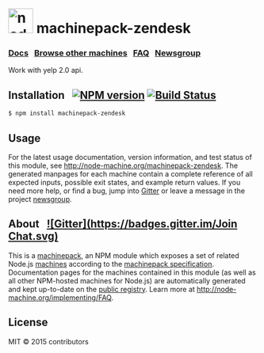 <h1>
  <a href="http://node-machine.org" title="Node-Machine public registry"><img alt="node-machine logo" title="Node-Machine Project" src="http://node-machine.org/images/machine-anthropomorph-for-white-bg.png" width="50" /></a>
  machinepack-zendesk
</h1>

### [Docs](http://node-machine.org/machinepack-zendesk) &nbsp; [Browse other machines](http://node-machine.org/machinepacks) &nbsp;  [FAQ](http://node-machine.org/implementing/FAQ)  &nbsp;  [Newsgroup](https://groups.google.com/forum/?hl=en#!forum/node-machine)

Work with yelp 2.0 api.


## Installation &nbsp; [![NPM version](https://badge.fury.io/js/machinepack-zendesk.svg)](http://badge.fury.io/js/machinepack-zendesk) [![Build Status](https://travis-ci.org/mikermcneil/machinepack-zendesk.png?branch=master)](https://travis-ci.org/mikermcneil/machinepack-zendesk)

```sh
$ npm install machinepack-zendesk
```

## Usage

For the latest usage documentation, version information, and test status of this module, see <a href="http://node-machine.org/machinepack-zendesk" title="Work with zendesk. (for node.js)">http://node-machine.org/machinepack-zendesk</a>.  The generated manpages for each machine contain a complete reference of all expected inputs, possible exit states, and example return values.  If you need more help, or find a bug, jump into [Gitter](https://gitter.im/node-machine/general) or leave a message in the project [newsgroup](https://groups.google.com/forum/?hl=en#!forum/node-machine).

## About  &nbsp; [![Gitter](https://badges.gitter.im/Join Chat.svg)](https://gitter.im/node-machine/general?utm_source=badge&utm_medium=badge&utm_campaign=pr-badge&utm_content=badge)

This is a [machinepack](http://node-machine.org/machinepacks), an NPM module which exposes a set of related Node.js [machines](http://node-machine.org/spec/machine) according to the [machinepack specification](http://node-machine.org/spec/machinepack).
Documentation pages for the machines contained in this module (as well as all other NPM-hosted machines for Node.js) are automatically generated and kept up-to-date on the <a href="http://node-machine.org" title="Public machine registry for Node.js">public registry</a>.
Learn more at <a href="http://node-machine.org/implementing/FAQ" title="Machine Project FAQ (for implementors)">http://node-machine.org/implementing/FAQ</a>.

## License

MIT &copy; 2015 contributors

